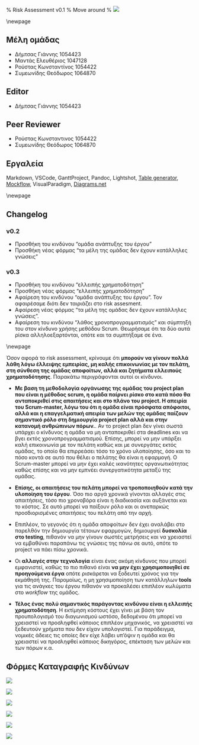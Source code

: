 % Risk Assessment v0.1
% Move around
% ![](images/Logo.jpg)

\newpage

## Μέλη ομάδας
* Δήμτσας Γιάννης 1054423
* Μαντάς Ελευθέριος 1047128
* Ρούστας Κωνσταντίνος 1054422
* Συμεωνίδης Θεόδωρος 1064870

## Editor
* Δήμτσας Γιάννης 1054423

## Peer Reviewer
* Ρούστας Κωνσταντινος 1054422
* Συμεωνίδης Θεόδωρος 1064870

## Εργαλεία
Markdown, VSCode, GanttProject, Pandoc, Lightshot, [Table generator](https://www.tablesgenerator.com/), [Mockflow](https://www.mockflow.com/), VisualParadigm, [Diagrams.net](https://app.diagrams.net/)

\newpage

## Changelog
### v0.2 
* Προσθήκη του κινδύνου “ομάδα ανάπτυξης του έργου”
* Προσθήκη νέας φόρμας “τα μέλη της ομάδας δεν έχουν κατάλληλες γνώσεις”

### v0.3
* Προσθήκη του κινδύνου “ελλειπής χρηματοδότηση”
* Προσθήκη νέας φόρμας “ελλειπής χρηματοδότηση”
* Αφαίρεση του κινδύνου “ομάδα ανάπτυξης του έργου”. Τον αφαιρέσαμε διότι δεν ταιριάζει στο risk assesment.
* Αφαίρεση νέας φόρμας “τα μέλη της ομάδας δεν έχουν κατάλληλες γνώσεις”.
* Αφαίρεση του κινδύνου “λάθος χρονοπρογραμματισμός” και σύμπτηξή του στον κίνδυνο χρήσης μεθόδου Scrum. Θεωρήσαμε ότι τα δύο αυτά ρίσκα αλληλοεξαρτόνται, οπότε και τα συμπτήξαμε σε ένα.

\newpage

Όσον αφορά το risk assessment, κρίνουμε ότι **μπορούν να γίνουν πολλά λάθη λόγω έλλειψης εμπειρίας, μη καλής επικοινωνίας με τον πελάτη, στη σύνθεση της ομάδας αποφοίτων, αλλά και ζητήματα ελλειπούς χρηματοδότησης**. Παρακάτω περιγράφονται αυτοί οι κίνδυνοι.

* **Με βαση τη μεθοδολογία οργάνωσης της ομάδας του project plan που είναι η μέθοδος scrum, η ομάδα παίρνει ρίσκο στο κατά πόσο θα ανταποκριθεί στις απαιτήσεις και στο πλάνο του project. Η απειρία του Scrum-master, λόγω του ότι η ομάδα είναι πρόσφατα απόφοιτοι, αλλά και η επαγγελματική απειρία των μελών της ομάδας παίζουν σημαντικό ρόλο στη δημιουργία project plan αλλά και στην κατανομή ανθρώπινων πόρων.**. Αν το project plan δεν γίνει σωστά υπάρχει ο κίνδυνος η ομάδα να μη ανταποκριθεί στα deadlines και να βγει εκτός χρονοπρογραμματισμού. Επίσης, μπορεί να μην υπάρξει καλή επικοινωνία με τον πελάτη καθώς και με συνεργάτες εκτός ομάδας, το οποίο θα επιρρεάσει τόσο το χρόνο υλοποίησης, όσο και το πόσο κοντά σε αυτό που θέλει ο πελάτης θα είναι η εφαρμογή. Ο Scrum-master μπορεί να μην έχει καλές ικανότητες οργανωτικότητας καθώς επίσης και να μην εμπνέει συνεργατικότητα μεταξύ της ομάδας.

* **Επίσης, οι απαιτήσεις του πελάτη μπορεί να τροποποιηθούν κατά την υλοποίηση του έργου**. Όσο πιο αργά χρονικά γίνονται αλλαγές στις απαιτήσεις, τόσο πιο χρονοβόρα είναι η διαδικασία και αυξάνεται και το κόστος. Σε αυτό μπορεί να παίξουν ρόλο και οι ανεπαρκώς προσδιορισμένες απαιτήσεις του πελάτη από την αρχή.

* Επιπλέον, το γεγονός ότι η ομάδα αποφοίτων δεν έχει αναλάβει στο παρελθόν την δημιουργία τέτοιων εφαρμογών, δημιουργεί **δυσκολία στο testing**, πιθανόν να μην γίνουν σωστές μετρήσεις και να χρειαστεί να εμβαθύνει παραπάνω τις γνώσεις της πάνω σε αυτό, οπότε το project να πάει πίσω χρονικά.

* Οι **αλλαγές στην τεχνολογία** είναι ένας ακόμη κίνδυνος που μπορεί εμφανιστεί, καθώς το πιο πιθανό είναι **να μην έχει χρησιμοποιηθεί σε προηγούμενα έργα** οπότε ρισκάρεται να ξοδευτεί χρόνος για την εκμάθησή της. Παρομοίως, η μη χρησιμοποίηση των κατάλληλων **tools** για τις ανάγκες του έργου πιθανόν να προκαλέσει επιπλέον κωλύματα στο *workflow* της ομάδος.

* **Τέλος ένας πολύ σημαντικός παράγοντας κινδύνου είναι η ελλειπής χρηματοδότηση**. Η εκτίμηση κόστους έχει γίνει με βάση τον προυπολογισμό του διαγωνισμού ωστόσο, δεδομένου ότι μπορεί να χρειαστεί να προσληφθεί κάποιος επιπλέον μηχανικός, να χρειαστεί να ξεδευτούν χρήματα που δεν είχαν υπολογιστεί. Για παράδειγμα, νομικές άδειες τις οποίες δεν είχε λάβει υπ’όψιν η ομάδα και θα χρειαστεί να προσληφθεί κάποιος δικηγόρος, επέκταση των μελών και των πόρων κ.α.


## Φόρμες Καταγραφής Κινδύνων

![](images/Risk-assessment-Form-Scheduling.png)


![](images/Risk-assessment-Form-Client.png)


![](images/Risk-assessment-Form-Testing.png)


![](images/Risk-assessment-Form-Scrum.png)


![](images/Risk-assessment-Form-Knowledge.png)


![](images/Risk-assessment-Form-Xrimatodotisi.png)